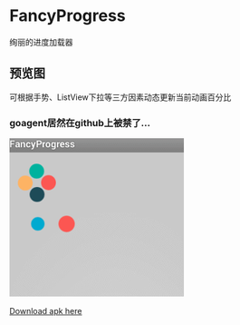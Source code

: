 # FancyProgress
绚丽的进度加载器

## 预览图
可根据手势、ListView下拉等三方因素动态更新当前动画百分比

### goagent居然在github上被禁了...

![](https://github.com/PoplarTang/raw/blob/master/images/fancyprogress.gif)

[Download apk here](https://github.com/PoplarTang/raw/blob/master/apks/FancyProgress-v1.0.apk?raw=true)
